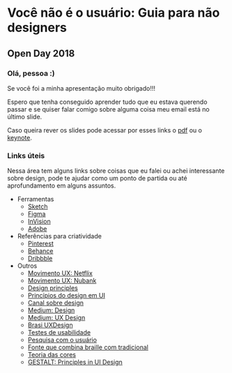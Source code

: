 # Você não é o usuário: Guia para não designers
## Open Day 2018
### Olá, pessoa :) 

Se você foi a minha apresentação muito obrigado!!!

Espero que tenha conseguido aprender tudo que eu estava querendo passar e se quiser falar comigo sobre alguma coisa meu email está no último slide. 

Caso queira rever os slides pode acessar por esses links o [pdf](./openday.pdf) ou o [keynote](./openday.key).

### Links úteis

Nessa área tem alguns links sobre coisas que eu falei ou achei interessante sobre design, pode te ajudar como um ponto de partida ou até aprofundamento em alguns assuntos.

- Ferramentas
  - [Sketch](https://sketchapp.com)
  - [Figma](https://www.figma.com)
  - [InVision](https://www.invisionapp.com)
  - [Adobe](https://www.adobe.com)
- Referências para criatividade
  - [Pinterest](https://br.pinterest.com)
  - [Behance](https://www.behance.net)
  - [Dribbble](https://dribbble.com)
- Outros
  - [Movimento UX: Netflix](http://movimentoux.com/work/netflix/)
  - [Movimento UX: Nubank](http://movimentoux.com/work/nubank/)
  - [Design principles](http://learndesignprinciples.com)
  - [Princípios do design em UI](https://medium.com/ui-lab-school/os-princ%C3%ADpios-do-design-em-user-interface-80f300cb81e0)
  - [Canal sobre design](https://www.youtube.com/user/gcflearnfree/search?query=design)
  - [Medium: Design](https://medium.com/topic/design)
  - [Medium: UX Design](https://medium.com/aela/tagged/ux-design)
  - [Brasi UXDesign](https://brasil.uxdesign.cc)
  - [Testes de usabilidade](https://brasil.uxdesign.cc/muito-além-do-teste-de-usabilidade-os-vários-tipos-de-pesquisas-com-usuários-em-ux-b91a6e15bc61)
  - [Pesquisa com o usuário](https://brasil.uxdesign.cc/pesquisa-com-usuários-como-escolher-a-técnica-certa-bdd09ee0f302)
  - [Fonte que combina braille com tradicional](https://www.designerd.com.br/designer-cria-fonte-que-combina-a-escrita-em-braille-com-a-tradicional/)
  - [Teoria das cores](https://www.youtube.com/watch?v=_2LLXnUdUIc)
  - [GESTALT: Principles in UI Design](https://medium.muz.li/gestalt-principles-in-ui-design-6b75a41e9965)

